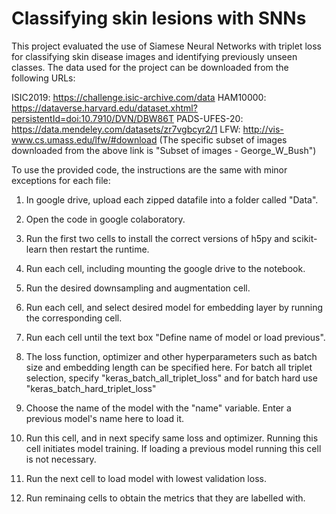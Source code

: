 # Classifying skin lesions with SNNs

This project evaluated the use of Siamese Neural Networks with triplet loss for
classifying skin disease images and identifying previously unseen classes. The data used for the project
can be downloaded from the following URLs:

ISIC2019: https://challenge.isic-archive.com/data
HAM10000: https://dataverse.harvard.edu/dataset.xhtml?persistentId=doi:10.7910/DVN/DBW86T
PADS-UFES-20: https://data.mendeley.com/datasets/zr7vgbcyr2/1
LFW: http://vis-www.cs.umass.edu/lfw/#download 
(The specific subset of images downloaded from the above link is "Subset of images - George_W_Bush")

To use the provided code, the instructions are the same with minor exceptions for each file:

1) In google drive, upload each zipped datafile into a folder called "Data".

2) Open the code in google colaboratory.

3) Run the first two cells to install the correct versions of h5py and scikit-learn then restart the runtime.

4) Run each cell, including mounting the google drive to the notebook.

5) Run the desired downsampling and augmentation cell.

6) Run each cell, and select desired model for embedding layer by running the corresponding cell.

7) Run each cell until the text box "Define name of model or load previous".

8) The loss function, optimizer and other hyperparameters such as batch size and embedding length
   can be specified here. For batch all triplet selection, specify "keras_batch_all_triplet_loss" 
   and for batch hard use "keras_batch_hard_triplet_loss"

7) Choose the name of the model with the "name" variable. Enter a previous model's name here to load it.

8) Run this cell, and in next specify same loss and optimizer. Running this cell initiates model training. If 
   loading a previous model running this cell is not necessary.

9) Run the next cell to load model with lowest validation loss.

10) Run reminaing cells to obtain the metrics that they are labelled with.
